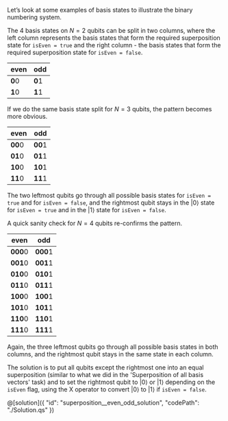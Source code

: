 Let’s look at some examples of basis states to illustrate the binary numbering system. 

The 4 basis states on $N = 2$ qubits can be split in two columns, where the left column represents the basis states that form the required superposition state for `isEven = true` and the right column - the basis states that form the required superposition state for `isEven = false`.

| even     | odd     |
| -------- | ------- |
| **0**0   | **0**1  |
| **1**0   | **1**1  |
 
If we do the same basis state split for $N = 3$ qubits, the pattern becomes more obvious.

| even     | odd     |
| -------- | ------- |
| **00**0  | **00**1 |
| **01**0  | **01**1 |
| **10**0  | **10**1 |
| **11**0  | **11**1 |

The two leftmost qubits go through all possible basis states for `isEven = true` and for `isEven = false`, and the rightmost qubit stays in the $|0\rangle$ state for `isEven = true` and in the $|1\rangle$ state for `isEven = false`. 

A quick sanity check for $N = 4$ qubits re-confirms the pattern.

| even      | odd      |
| --------- | -------- |
| **000**0  | **000**1 |
| **001**0  | **001**1 |
| **010**0  | **010**1 |
| **011**0  | **011**1 |
| **100**0  | **100**1 |
| **101**0  | **101**1 |
| **110**0  | **110**1 |
| **111**0  | **111**1 |
 
Again, the three leftmost qubits go through all possible basis states in both columns, and the rightmost qubit stays in the same state in each column. 

The solution is to put all qubits except the rightmost one into an equal superposition (similar to what we did in the 'Superposition of all basis vectors' task) and to set the rightmost qubit to $|0\rangle$ or $|1\rangle$ depending on the `isEven` flag, using the X operator to convert $|0\rangle$ to $|1\rangle$ if `isEven = false`.
 

@[solution]({
    "id": "superposition__even_odd_solution",
    "codePath": "./Solution.qs"
})

